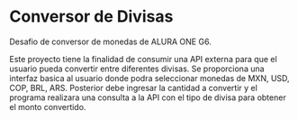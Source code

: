 # Conversor de Divisas
Desafio de conversor de monedas de ALURA ONE G6.

Este proyecto tiene la finalidad de consumir una API externa para que el usuario pueda convertir entre diferentes divisas. 
Se proporciona una interfaz basica al usuario donde podra seleccionar monedas de MXN, USD, COP, BRL, ARS.
Posterior debe ingresar la cantidad a convertir y el programa realizara una consulta a la API con el tipo de divisa para obtener el monto convertido.

